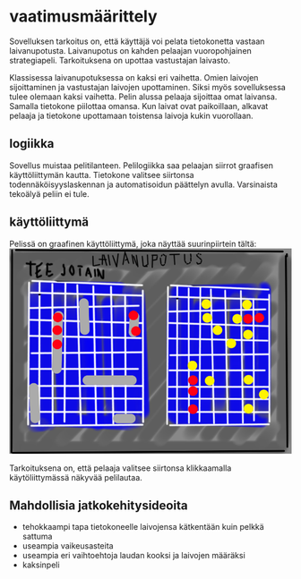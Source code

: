 # vaatimusmäärittely
Sovelluksen tarkoitus on, että käyttäjä voi pelata tietokonetta vastaan laivanupotusta. Laivanupotus on kahden pelaajan vuoropohjainen strategiapeli. Tarkoituksena on upottaa vastustajan laivasto.

Klassisessa laivanupotuksessa on kaksi eri vaihetta. Omien laivojen sijoittaminen ja vastustajan laivojen upottaminen. Siksi myös sovelluksessa tulee olemaan kaksi vaihetta. Pelin alussa pelaaja sijoittaa omat laivansa. Samalla tietokone piilottaa omansa. Kun laivat ovat paikoillaan, alkavat pelaaja ja tietokone upottamaan toistensa laivoja kukin vuorollaan. 

## logiikka
Sovellus muistaa pelitilanteen. Pelilogiikka saa pelaajan siirrot graafisen käyttöliittymän kautta. Tietokone valitsee siirtonsa todennäköisyyslaskennan ja automatisoidun päättelyn avulla. Varsinaista tekoälyä peliin ei tule.

## käyttöliittymä
Pelissä on graafinen käyttöliittymä, joka näyttää suurinpiirtein tältä:
![](https://github.com/mazantti/ot-harjoitustyo/blob/master/dokumentaatio/kayttoliitymapiirrustus.png)

Tarkoituksena on, että pelaaja valitsee siirtonsa klikkaamalla käytöliittymässä näkyvää pelilautaa. 

## Mahdollisia jatkokehitysideoita
- tehokkaampi tapa tietokoneelle laivojensa kätkentään kuin pelkkä sattuma
- useampia vaikeusasteita
- useampia eri vaihtoehtoja laudan kooksi ja laivojen määräksi
- kaksinpeli
